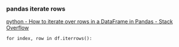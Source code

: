 ### pandas iterate rows


[python - How to iterate over rows in a DataFrame in Pandas - Stack Overflow](https://stackoverflow.com/questions/16476924/how-to-iterate-over-rows-in-a-dataframe-in-pandas "python - How to iterate over rows in a DataFrame in Pandas - Stack Overflow")




```
for index, row in df.iterrows():


```

